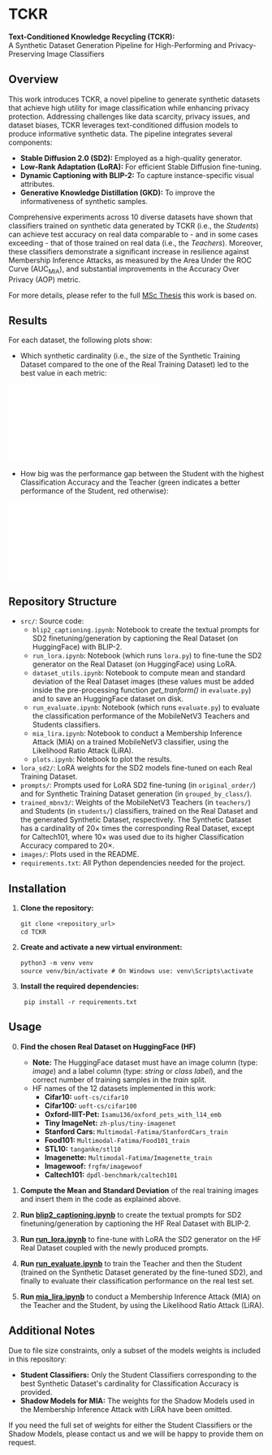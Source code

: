 # TCKR

**Text-Conditioned Knowledge Recycling (TCKR):**  
A Synthetic Dataset Generation Pipeline for High-Performing and Privacy-Preserving Image Classifiers


## Overview

This work introduces TCKR, a novel pipeline to generate synthetic datasets that achieve high utility for image classification while enhancing privacy protection. Addressing challenges like data scarcity, privacy issues, and dataset biases, TCKR leverages text-conditioned diffusion models to produce informative synthetic data. The pipeline integrates several components:
- **Stable Diffusion 2.0 (SD2):** Employed as a high-quality generator.
- **Low-Rank Adaptation (LoRA):** For efficient Stable Diffusion fine-tuning.
- **Dynamic Captioning with BLIP-2:** To capture instance-specific visual attributes.
- **Generative Knowledge Distillation (GKD):** To improve the informativeness of synthetic samples.

Comprehensive experiments across 10 diverse datasets have shown that classifiers trained on synthetic data generated by TCKR (i.e., the *Students*) can achieve test accuracy on real data comparable to - and in some cases exceeding - that of those trained on real data (i.e., the *Teachers*). Moreover, these classifiers demonstrate a significant increase in resilience against Membership Inference Attacks, as measured by the Area Under the ROC Curve (AUC<sub>MIA</sub>), and substantial improvements in the Accuracy Over Privacy (AOP) metric.

For more details, please refer to the full [MSc Thesis](https://www.politesi.polimi.it/item/preview.htm?uuid=6724f43f-b60a-4b1d-83ab-34a3a6136976) this work is based on.


## Results

For each dataset, the following plots show:
- Which synthetic cardinality (i.e., the size of the Synthetic Training Dataset compared to the one of the Real Training Dataset) led to the best value in each metric:

![Best Cardinality for Metric](images/metrics_best_cardinality.pdf)

- How big was the performance gap between the Student with the highest Classification Accuracy and the Teacher (green indicates a better performance of the Student, red otherwise):

![Student vs Teacher](images/student_vs_teacher.pdf)


## Repository Structure

- `src/`: Source code:
    - `blip2_captioning.ipynb`: Notebook to create the textual prompts for SD2 finetuning/generation by captioning the Real Dataset (on HuggingFace) with BLIP-2.
    - `run_lora.ipynb`: Notebook (which runs `lora.py`) to fine-tune the SD2 generator on the Real Dataset (on HuggingFace) using LoRA.
    - `dataset_utils.ipynb`: Notebook to compute mean and standard deviation of the Real Dataset images (these values must be added inside the pre-processing function *get_tranform()* in `evaluate.py`) and to save an HuggingFace dataset on disk.
    - `run_evaluate.ipynb`: Notebook (which runs `evaluate.py`) to evaluate the classification performance of the MobileNetV3 Teachers and Students classifiers.
    - `mia_lira.ipynb`: Notebook to conduct a Membership Inference Attack (MIA) on a trained MobileNetV3 classifier, using the Likelihood Ratio Attack (LiRA).
    - `plots.ipynb`: Notebook to plot the results.
- `lora_sd2/`: LoRA weights for the SD2 models fine-tuned on each Real Training Dataset.
- `prompts/`: Prompts used for LoRA SD2 fine-tuning (in `original_order/`) and for Synthetic Training Dataset generation (in `grouped_by_class/`).
- `trained_mbnv3/`: Weights of the MobileNetV3 Teachers (in `teachers/`) and Students (in `students/`) classifiers, trained on the Real Dataset and the generated Synthetic Dataset, respectively. The Synthetic Dataset has a cardinality of 20× times the corresponding Real Dataset, except for Caltech101, where 10× was used due to its higher Classification Accuracy compared to 20×.
- `images/`: Plots used in the README.
- `requirements.txt`: All Python dependencies needed for the project.


## Installation

1. **Clone the repository:**

   ```
   git clone <repository_url>
   cd TCKR
   ```

2. **Create and activate a new virtual environment:**

   ```
   python3 -m venv venv
   source venv/bin/activate # On Windows use: venv\Scripts\activate
   ```

3. **Install the required dependencies:**

   ```
    pip install -r requirements.txt
    ```


## Usage

0. **Find the chosen Real Dataset on HuggingFace (HF)**
    - **Note:** The HuggingFace dataset must have an image column (type: *image*) and a label column (type: *string* or *class label*), and the correct number of training samples in the *train* split.
    - HF names of the 12 datasets implemented in this work: 
        - **Cifar10:** `uoft-cs/cifar10`
        - **Cifar100:** `uoft-cs/cifar100`
        - **Oxford-IIIT-Pet:** `Isamu136/oxford_pets_with_l14_emb`
        - **Tiny ImageNet:** `zh-plus/tiny-imagenet`
        - **Stanford Cars:** `Multimodal-Fatima/StanfordCars_train`
        - **Food101:** `Multimodal-Fatima/Food101_train`
        - **STL10:** `tanganke/stl10`
        - **Imagenette:** `Multimodal-Fatima/Imagenette_train`
        - **Imagewoof:** `frgfm/imagewoof`
        - **Caltech101:** `dpdl-benchmark/caltech101`

1. **Compute the Mean and Standard Deviation** of the real training images and insert them in the code as explained above.

2. **Run [blip2_captioning.ipynb](src/blip2_captioning.ipynb)** to create the textual prompts for SD2 finetuning/generation by captioning the HF Real Dataset with BLIP-2.

2. **Run [run_lora.ipynb](src/run_lora.ipynb)** to fine-tune with LoRA the SD2 generator on the HF Real Dataset coupled with the newly produced prompts.

4. **Run [run_evaluate.ipynb](src/run_evaluate.ipynb)** to train the Teacher and then the Student (trained on the Synthetic Dataset generated by the fine-tuned SD2), and finally to evaluate their classification performance on the real test set.

5. **Run [mia_lira.ipynb](src/mia_lira.ipynb)** to conduct a Membership Inference Attack (MIA) on the Teacher and the Student, by using the Likelihood Ratio Attack (LiRA).


## Additional Notes

Due to file size constraints, only a subset of the models weights is included in this repository:

- **Student Classifiers:** Only the Student Classifiers corresponding to the best Synthetic Dataset's cardinality for Classification Accuracy is provided.
- **Shadow Models for MIA:** The weights for the Shadow Models used in the Membership Inference Attack with LiRA have been omitted.

If you need the full set of weights for either the Student Classifiers or the Shadow Models, please contact us and we will be happy to provide them on request.

